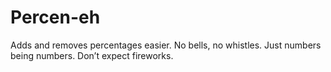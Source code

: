 # Percen-eh
Adds and removes percentages easier. No bells, no whistles. Just numbers being numbers. Don’t expect fireworks.
